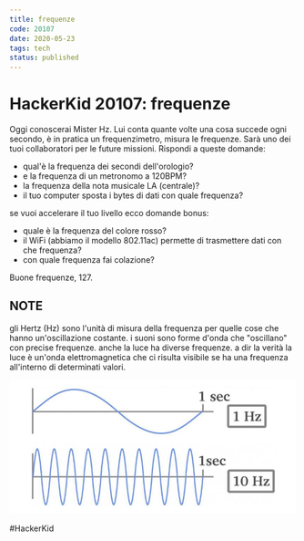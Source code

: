 ```yaml
---
title: frequenze
code: 20107
date: 2020-05-23
tags: tech
status: published
---
```

# HackerKid 20107: frequenze

Oggi conoscerai Mister Hz. Lui conta quante volte una cosa succede ogni secondo, è in pratica un frequenzimetro, misura le frequenze. Sarà uno dei tuoi collaboratori per le future missioni.
Rispondi a queste domande:
- qual'è la frequenza dei secondi dell'orologio?
- e la frequenza di un metronomo a 120BPM?
- la frequenza della nota musicale LA (centrale)?
- il tuo computer sposta i bytes di dati con quale frequenza?

se vuoi accelerare il tuo livello ecco domande bonus:
- quale è la frequenza del colore rosso?
- il WiFi (abbiamo il modello 802.11ac) permette di trasmettere dati con che frequenza?
- con quale frequenza fai colazione?

Buone frequenze, 127.

## NOTE
gli Hertz (Hz) sono l'unità di misura della frequenza per quelle cose che hanno un'oscillazione costante.
i suoni sono forme d'onda che "oscillano" con precise frequenze.
anche la luce ha diverse frequenze. a dir la verità la luce è un'onda elettromagnetica che ci risulta visibile se ha una frequenza all'interno di determinati valori.

![](img/hertz.jpg)

#HackerKid

